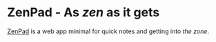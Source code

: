 # ZenPad - As _zen_ as it gets

[ZenPad](http://zenpad.now.sh) is a web app minimal for quick notes and getting into _the zone_.
